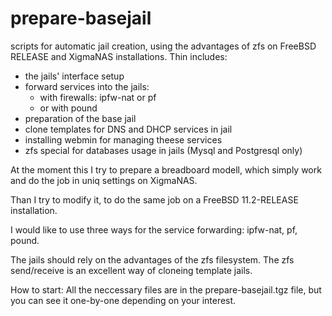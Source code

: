# prepare-basejail
scripts for automatic jail creation, using the advantages of zfs
on FreeBSD RELEASE and XigmaNAS installations.
Thin includes:
- the jails' interface setup
- forward services into the jails:
  - with firewalls: ipfw-nat or pf
  - or with pound
 - preparation of the base jail
 - clone templates for DNS and DHCP services in jail
 - installing webmin for managing theese services
 - zfs special for databases usage in jails (Mysql and Postgresql only)

At the moment this I try to prepare a breadboard modell, which simply work and do the job in uniq settings on XigmaNAS.

Than I try to modify it, to do the same job on a FreeBSD 11.2-RELEASE installation.

I would like to use three ways for the service forwarding: ipfw-nat, pf, pound.

The jails should rely on the advantages of the zfs filesystem.
The zfs send/receive is an excellent way of cloneing template jails.

How to start:
All the neccessary files are in the prepare-basejail.tgz file, but you can see it one-by-one depending on your interest.
